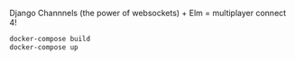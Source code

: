 Django Channnels (the power of websockets) + Elm = multiplayer connect 4!

```bash
docker-compose build
docker-compose up
```